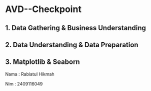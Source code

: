# AVD--Checkpoint
## 1. Data Gathering &amp; Business Understanding
## 2. Data Understanding & Data Preparation
## 3. Matplotlib & Seaborn


Nama : Rabiatul Hikmah

Nim : 2409116049
